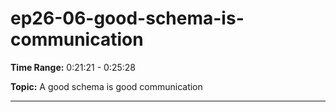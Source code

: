 # ep26-06-good-schema-is-communication

**Time Range:** 0:21:21 - 0:25:28

**Topic:** A good schema is good communication

---

